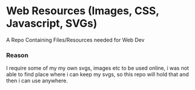 # Web Resources (Images, CSS, Javascript, SVGs)
A Repo Containing Files/Resources needed for Web Dev

### Reason
I require some of my my own svgs, images etc to be used online, i was not able to find place where i can keep my svgs, so this repo will hold that and then i can use anywhere.
